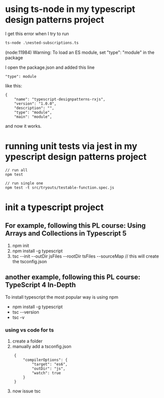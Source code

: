 
# using ts-node in my typescript design patterns project
I get this error when I try to run 
```cmd
ts-node .\nested-subscriptions.ts
```
(node:11984) Warning: To load an ES module, set "type": "module" in the package

I open the package.json and added this line
```
"type": module
```

like this:
```
{
    "name": "typescript-designpatterns-rxjs",
    "version": "1.0.0",
    "description": "",
    "type": "module",
    "main": "module",
```

and now it works.


# running unit tests via jest in my ypescript design patterns project
```
// run all
npm test

// run single one
npm test -t src/tryouts/testable-function.spec.js
```

# init a typescript project
## For example, following this PL course: Using Arrays and Collections in Typescript 5
1. npm init
2. npm install -g typescript
3. tsc --init --outDir jsFiles --rootDir tsFiles --sourceMap                   // this will create the  tsconfig.json

## another example, following this PL course: TypeScript 4 In-Depth
To install typescript the most popular way is using npm
* npm install -g typescript
* tsc --version
* tsc -v
### using vs code for ts
1. create a folder
2. manually add a tsconfig.json
```
	{
		"compilerOptions": {
			"target": "es6",
			"outDir": "js",
			"watch": true
		}
	}
```
3. now issue tsc
